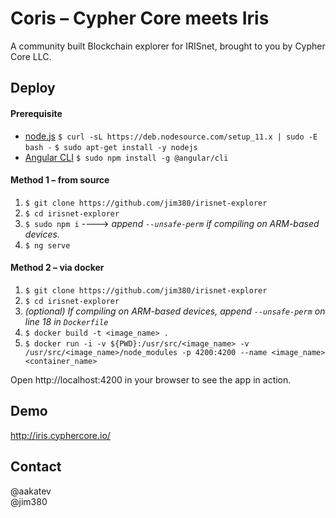 # Coris – Cypher Core meets Iris
A community built Blockchain explorer for IRISnet, brought to you by Cypher Core LLC.

## Deploy
#### Prerequisite
- [node.js](https://nodejs.org/en/download/package-manager/#debian-and-ubuntu-based-linux-distributions-enterprise-linux-fedora-and-snap-packages)
    ```$ curl -sL https://deb.nodesource.com/setup_11.x | sudo -E bash -```
    ```$ sudo apt-get install -y nodejs```
- [Angular CLI]()
    ```$ sudo npm install -g @angular/cli```
#### Method 1 – from source
1. ```$ git clone https://github.com/jim380/irisnet-explorer```
2. ```$ cd irisnet-explorer```
3. ```$ sudo npm i``` ----> *append ```--unsafe-perm``` if compiling on ARM-based devices.*
4. ```$ ng serve```

#### Method 2 – via docker
1. ```$ git clone https://github.com/jim380/irisnet-explorer```
2. ```$ cd irisnet-explorer```
3. *(optional) If compiling on ARM-based devices, append ```--unsafe-perm``` on line 18 in ```Dockerfile```*
3. ```$ docker build -t <image_name> .```
4. ```$ docker run -i -v ${PWD}:/usr/src/<image_name> -v /usr/src/<image_name>/node_modules -p 4200:4200 --name <image_name> <container_name>```

Open http://localhost:4200 in your browser to see the app in action.

## Demo
http://iris.cyphercore.io/

## Contact
@aakatev<br/>
@jim380
